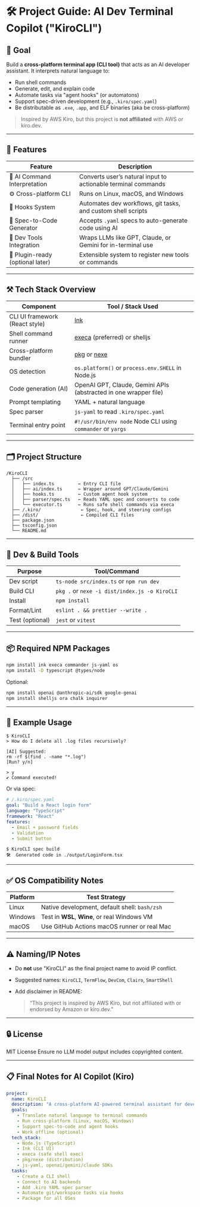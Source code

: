 # 🛠️ Project Guide: AI Dev Terminal Copilot ("KiroCLI")

## 🧩 Goal

Build a **cross-platform terminal app (CLI tool)** that acts as an AI developer assistant. It interprets natural language to:

* Run shell commands
* Generate, edit, and explain code
* Automate tasks via "agent hooks" (or automatons)
* Support spec-driven development (e.g., `.kiro/spec.yaml`)
* Be distributable as `.exe`, `.app`, and ELF binaries (aka be cross-platform)

> Inspired by AWS Kiro, but this project is **not affiliated** with AWS or kiro.dev.

---

## 🎯 Features

| Feature                          | Description                                                   |
| -------------------------------- | ------------------------------------------------------------- |
| 🧠 AI Command Interpretation     | Converts user’s natural input to actionable terminal commands |
| ⚙️ Cross-platform CLI            | Runs on Linux, macOS, and Windows |
| 📂 Hooks System                  | Automates dev workflows, git tasks, and custom shell scripts  |
| 📜 Spec-to-Code Generator        | Accepts `.yaml` specs to auto-generate code using AI          |
| 🧪 Dev Tools Integration         | Wraps LLMs like GPT, Claude, or Gemini for in-terminal use    |
| 🧵 Plugin-ready (optional later) | Extensible system to register new tools or commands           |

---

## ⚒️ Tech Stack Overview

| Component                      | Tool / Stack Used                                                            |
| ------------------------------ | ---------------------------------------------------------------------------- |
| CLI UI framework (React style) | [Ink](https://github.com/vadimdemedes/ink)                                   |
| Shell command runner           | [execa](https://github.com/sindresorhus/execa) (preferred) or shelljs        |
| Cross-platform bundler         | [pkg](https://github.com/vercel/pkg) or [nexe](https://github.com/nexe/nexe) |
| OS detection                   | `os.platform()` or `process.env.SHELL` in Node.js                            |
| Code generation (AI)           | OpenAI GPT, Claude, Gemini APIs (abstracted in one wrapper file)             |
| Prompt templating              | YAML + natural language                                                      |
| Spec parser                    | `js-yaml` to read `.kiro/spec.yaml`                                          |
| Terminal entry point           | `#!/usr/bin/env node` Node CLI using `commander` or `yargs`                  |

---

## 🗂️ Project Structure

```
/KiroCLI
  ├── /src
  │   ├── index.ts         ← Entry CLI file
  │   ├── ai/index.ts      ← Wrapper around GPT/Claude/Gemini
  │   ├── hooks.ts         ← Custom agent hook system
  │   ├── parser/spec.ts   ← Reads YAML spec and converts to code
  │   └── executor.ts      ← Runs safe shell commands via execa
  ├── /.kiro/               ← Spec, hook, and steering configs
  ├── /dist/                ← Compiled CLI files
  ├── package.json
  ├── tsconfig.json
  └── README.md
```

---

## 🧪 Dev & Build Tools

| Purpose         | Tool/Command                                     |
| --------------- | ------------------------------------------------ |
| Dev script      | `ts-node src/index.ts` or `npm run dev`          |
| Build CLI       | `pkg .` or `nexe -i dist/index.js -o KiroCLI` |
| Install         | `npm install`                                    |
| Format/Lint     | `eslint . && prettier --write .`                 |
| Test (optional) | `jest` or `vitest`                               |

---

## 📦 Required NPM Packages

```bash
npm install ink execa commander js-yaml os
npm install -D typescript @types/node
```

Optional:

```bash
npm install openai @anthropic-ai/sdk google-genai
npm install shelljs ora chalk inquirer
```

---

## 📁 Example Usage

```
$ KiroCLI
> How do I delete all .log files recursively?

[AI] Suggested:
rm -rf $(find . -name "*.log")
[Run? y/n]

> y
✔ Command executed!
```

Or via spec:

```yaml
# /.kiro/spec.yaml
goal: "Build a React login form"
language: "TypeScript"
framework: "React"
features:
  - Email + password fields
  - Validation
  - Submit button
```

```
$ KiroCLI spec build
🛠️  Generated code in ./output/LoginForm.tsx
```

---

## ✅ OS Compatibility Notes

| Platform | Test Strategy                                 |
| -------- | --------------------------------------------- |
| Linux    | Native development, default shell: `bash/zsh` |
| Windows  | Test in **WSL**, **Wine**, or real Windows VM |
| macOS    | Use GitHub Actions macOS runner or real Mac   |

---

## ⚠️ Naming/IP Notes

* Do **not** use "KiroCLI" as the final project name to avoid IP conflict.
* Suggested names: `KiroCLI`, `TermFlow`, `DevCom`, `Clairo`, `SmartShell`
* Add disclaimer in README:

  > “This project is inspired by AWS Kiro, but not affiliated with or endorsed by Amazon or kiro.dev.”

---

## 🔒 License

MIT License
Ensure no LLM model output includes copyrighted content.

---

## 📋 Final Notes for AI Copilot (Kiro)

```yaml
project:
  name: KiroCLI
  description: "A cross-platform AI-powered terminal assistant for developers."
  goals:
    - Translate natural language to terminal commands
    - Run cross-platform (Linux, macOS, Windows)
    - Support spec-to-code and agent hooks
    - Work offline (optional)
  tech_stack:
    - Node.js (TypeScript)
    - Ink (CLI UI)
    - execa (safe shell exec)
    - pkg/nexe (distribution)
    - js-yaml, openai/gemini/claude SDKs
  tasks:
    - Create a CLI shell
    - Connect to AI backends
    - Add .kiro YAML spec parser
    - Automate git/workspace tasks via hooks
    - Package for all OSes
```